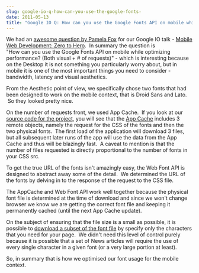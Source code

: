 ```yaml
---
slug: google-io-q-how-can-you-use-the-google-fonts-
date: 2011-05-13
title: "Google IO Q: How can you use the Google Fonts API on mobile while optimizing performance?"
---
```

We had an <a href="http://goo.gl/mod/omjx">awesome question by Pamela Fox</a> for our Google IO talk - <a href="http://io2011-zerotohero.appspot.com/index.html#1">Mobile Web Development: Zero to Hero</a>.  In summary the question is <br /> &quot;How can you use the Google Fonts API on mobile while optimizing performance? (Both visual + # of requests)&quot; - which is interesting because on the Desktop it is not something you particularly worry about, but in mobile it is one of the most important things you need to consider - bandwidth, latency and visual aesthetics.<p /><div>From the Aesthetic point of view, we specifically chose two fonts that had been designed to work on the mobile context, that is Droid Sans and Lato.  So they looked pretty nice.</div><p /><div>On the number of requests front, we used App Cache.  If you look at our <a href="https://github.com/PaulKinlan/ioreader">source code for the project</a>, you will see that the <a href="https://github.com/PaulKinlan/ioreader/raw/master/server/templates/app.cache">App Cache</a> includes 3 remote objects, namely the request for the CSS of the fonts and then the two physical fonts.  The first load of the application will download 3 files, but all subsequent later runs of the app will use the data from the App Cache and thus will be blazingly fast.  A caveat to mention is that the number of files requested is directly proportional to the number of fonts in your CSS src.</div> <p /><div>To get the true URL of the fonts isn&#39;t amazingly easy, the Web Font API is designed to abstract away some of the detail.  We determined the URL of the fonts by delving in to the response of the request to the CSS file.</div> <p /><div>The AppCache and Web Font API work well together because the physical font file is determined at the time of download and since we won&#39;t change browser we know we are getting the correct font file and keeping it permanently cached (until the next App Cache update).</div> <p /><div>On the subject of ensuring that the file size is a small as possible, it is possible to <a href="http://code.google.com/apis/webfonts/docs/getting_started.html#Optimizing_Requests">download a subset of the font file</a> by specify only the characters that you need for your page.  We didn&#39;t need this level of control purely because it is possible that a set of News articles will require the use of every single character in a given font (or a very large portion at least).</div> <p /><div>So, in summary that is how we optimised our font usage for the mobile context.</div>


